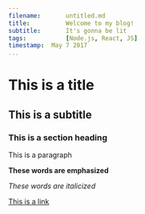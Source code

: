```yaml
---
filename:		untitled.md
title:			Welcome to my blog!
subtitle:		It's gonna be lit
tags:			[Node.js, React, JS]
timestamp:	May 7 2017  
...
```


# This is a title
## This is a subtitle
### This is a section heading

This is a paragraph

**These words are emphasized**

*These words are italicized*

[This is a link](#)


